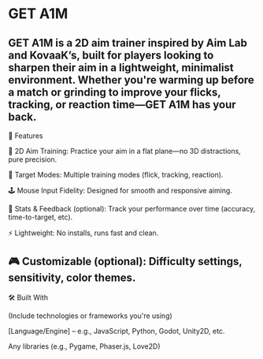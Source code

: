 # GET A1M

GET A1M is a 2D aim trainer inspired by Aim Lab and KovaaK’s, built for players looking to sharpen their aim in a lightweight, minimalist environment. Whether you're warming up before a match or grinding to improve your flicks, tracking, or reaction time—GET A1M has your back.
----------------------------------------------------------------------------------------------------------------------------------------------------------------------
🚀 Features

🔫 2D Aim Training: Practice your aim in a flat plane—no 3D distractions, pure precision.

🎯 Target Modes: Multiple training modes (flick, tracking, reaction).

🕹️ Mouse Input Fidelity: Designed for smooth and responsive aiming.

🧠 Stats & Feedback (optional): Track your performance over time (accuracy, time-to-target, etc).

⚡ Lightweight: No installs, runs fast and clean.

🎮 Customizable (optional): Difficulty settings, sensitivity, color themes.
----------------------------------------------------------------------------------------------------------------------------------------------------------------------
🛠️ Built With

(Include technologies or frameworks you're using)

[Language/Engine] – e.g., JavaScript, Python, Godot, Unity2D, etc.

Any libraries (e.g., Pygame, Phaser.js, Love2D)
